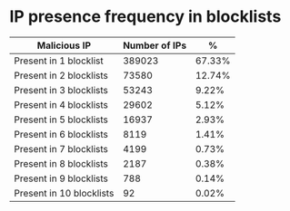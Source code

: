 # IP presence frequency in blocklists
| Malicious IP | Number of IPs | % |
|----|----|----|
| Present in 1 blocklist | 389023 | 67.33% |
| Present in 2 blocklists | 73580 | 12.74% |
| Present in 3 blocklists | 53243 | 9.22% |
| Present in 4 blocklists | 29602 | 5.12% |
| Present in 5 blocklists | 16937 | 2.93% |
| Present in 6 blocklists | 8119 | 1.41% |
| Present in 7 blocklists | 4199 | 0.73% |
| Present in 8 blocklists | 2187 | 0.38% |
| Present in 9 blocklists | 788 | 0.14% |
| Present in 10 blocklists | 92 | 0.02% |
